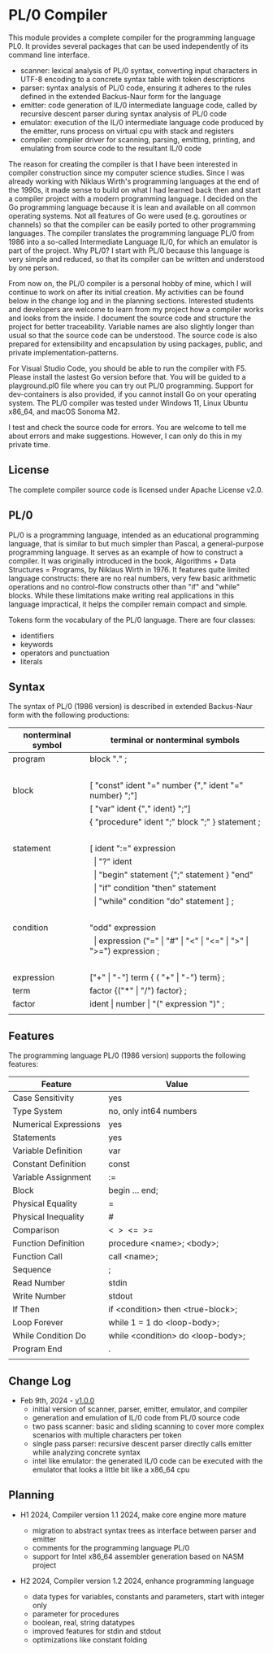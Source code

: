 # PL/0 Compiler

This module provides a complete compiler for the programming language PL0. It provides several packages that can be used independently of its command line interface.

* scanner: lexical analysis of PL/0 syntax, converting input characters in UTF-8 encoding to a concrete syntax table with token descriptions
* parser: syntax analysis of PL/0 code, ensuring it adheres to the rules defined in the extended Backus-Naur form for the language
* emitter: code generation of IL/0 intermediate language code, called by recursive descent parser during syntax analysis of PL/0 code
* emulator: execution of the IL/0 intermediate language code produced by the emitter, runs process on virtual cpu with stack and registers
* compiler: compiler driver for scanning, parsing, emitting, printing, and emulating from source code to the resultant IL/0 code

The reason for creating the compiler is that I have been interested in compiler construction since my computer science studies. Since I was already working with Niklaus Wirth's programming languages at the end of the 1990s, it made sense to build on what I had learned back then and start a compiler project with a modern programming language. I decided on the Go programming language because it is lean and available on all common operating systems. Not all features of Go were used (e.g. goroutines or channels) so that the compiler can be easily ported to other programming languages. The compiler translates the programming language PL/0 from 1986 into a so-called Intermediate Language IL/0, for which an emulator is part of the project. Why PL/0? I start with PL/0 because this language is very simple and reduced, so that its compiler can be written and understood by one person.

From now on, the PL/0 compiler is a personal hobby of mine, which I will continue to work on after its initial creation. My activities can be found below in the change log and in the planning sections. Interested students and developers are welcome to learn from my project how a compiler works and looks from the inside. I document the source code and structure the project for better traceability. Variable names are also slightly longer than usual so that the source code can be understood. The source code is also prepared for extensibility and encapsulation by using packages, public, and private implementation-patterns.

For Visual Studio Code, you should be able to run the compiler with F5. Please install the lastest Go version before that. You will be guided to a playground.pl0 file where you can try out PL/0 programming. Support for dev-containers is also provided, if you cannot install Go on your operating system. The PL/0 compiler was tested under Windows 11, Linux Ubuntu x86_64, and macOS Sonoma M2.

I test and check the source code for errors. You are welcome to tell me about errors and make suggestions. However, I can only do this in my private time.

## License

The complete compiler source code is licensed under Apache License v2.0.

## PL/0

PL/0 is a programming language, intended as an educational programming language, that is similar to but much simpler than Pascal, a general-purpose programming language. It serves as an example of how to construct a compiler. It was originally introduced in the book, Algorithms + Data Structures = Programs, by Niklaus Wirth in 1976. It features quite limited language constructs: there are no real numbers, very few basic arithmetic operations and no control-flow constructs other than "if" and "while" blocks. While these limitations make writing real applications in this language impractical, it helps the compiler remain compact and simple.

Tokens form the vocabulary of the PL/0 language. There are four classes: 

* identifiers
* keywords
* operators and punctuation
* literals

## Syntax

The syntax of PL/0 (1986 version) is described in extended Backus-Naur form with the following productions:

| nonterminal symbol | terminal or nonterminal symbols
|--------------------|----------------------------------------------------------------------------------
| program            | block "." ;
|                    | &nbsp;
| block              | [ "const" ident "=" number {"," ident "=" number} ";"]
|                    | [ "var" ident {"," ident} ";"]
|                    | { "procedure" ident ";" block ";" } statement ;
|                    | &nbsp;
| statement          | [ ident ":=" expression | "call" ident
|                    | &nbsp;&nbsp;\| "?" ident | "!" expression
|                    | &nbsp;&nbsp;\| "begin" statement {";" statement } "end"
|                    | &nbsp;&nbsp;\| "if" condition "then" statement
|                    | &nbsp;&nbsp;\| "while" condition "do" statement ] ;
|                    | &nbsp;
| condition          | "odd" expression
|                    | &nbsp;&nbsp;\| expression ("=" \| "#" \| "<" \| "<=" \| ">" \| ">=") expression ;
|                    | &nbsp;
| expression         | ["+" \| "-"] term { ( "+" \| "-") term} ;
| term               | factor {("*" \| "/") factor} ;
| factor             | ident \| number \| "(" expression ")" ;
|                    | 

## Features

The programming language PL/0 (1986 version) supports the following features:

| Feature                       | Value
|-------------------------------|-------------------------------------------
| Case Sensitivity              | yes
| Type System                   | no, only int64 numbers
| Numerical Expressions         | yes
| Statements                    | yes
| Variable Definition	        | var
| Constant Definition	        | const
| Variable Assignment	        | :=
| Block	                        | begin … end;
| Physical Equality             | =
| Physical Inequality           | #
| Comparison	                | <&nbsp;&nbsp;>&nbsp;&nbsp;<=&nbsp;&nbsp;>=
| Function Definition	        | procedure \<name\>; \<body\>;
| Function Call	                | call \<name\>;
| Sequence	                    | ;
| Read Number	                | stdin
| Write Number	                | stdout
| If Then	                    | if \<condition\> then \<true-block\>;
| Loop Forever	                | while 1 = 1 do \<loop-body\>;
| While Condition Do	        | while \<condition\> do \<loop-body\>;
| Program End                   | .
|                               | 

## Change Log

* Feb 9th, 2024 - [v1.0.0](https://github.com/petersen65/pl0/releases/tag/v1.0.0)
	* initial version of scanner, parser, emitter, emulator, and compiler
	* generation and emulation of IL/0 code from PL/0 source code
	* two pass scanner: basic and sliding scanning to cover more complex scenarios with multiple characters per token
	* single pass parser: recursive descent parser directly calls emitter while analyzing concrete syntax
	* intel like emulator: the generated IL/0 code can be executed with the emulator that looks a little bit like a x86_64 cpu

## Planning

* H1 2024, Compiler version 1.1 2024, make core engine more mature
	* migration to abstract syntax trees as interface between parser and emitter
	* comments for the programming language PL/0
	* support for Intel x86_64 assembler generation based on NASM project

* H2 2024, Compiler version 1.2 2024, enhance programming language
	* data types for variables, constants and parameters, start with integer only
	* parameter for procedures
	* boolean, real, string datatypes
	* improved features for stdin and stdout
	* optimizations like constant folding

